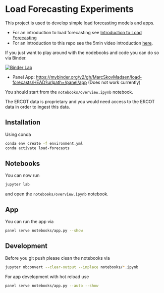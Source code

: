 # Load Forecasting Experiments

This project is used to develop simple load forecasting models and apps.

- For an introduction to load forecasting see [Introduction to Load Forecasting](https://acadpubl.eu/hub/2018-119-15/3/567.pdf)
- For an introduction to this repo see the 5min video introduction [here](https://youtu.be/1s5qThItIDU).

If you just want to play around with the nodebooks and code you can do so via Binder.

[![Binder Lab](https://mybinder.org/badge_logo.svg)](https://mybinder.org/v2/gh/MarcSkovMadsen/load-forecasts/HEAD?urlpath=lab)

- Panel App: https://mybinder.org/v2/gh/MarcSkovMadsen/load-forecasts/HEAD?urlpath=/panel/app (Does not work currently)

You should start from the `notebooks/overview.ipynb` notebook.

The ERCOT data is proprietary and you would need access to the ERCOT data in order to ingest this data.

## Installation

Using conda

```bash
conda env create -f environment.yml
conda activate load-forecasts
```

## Notebooks

You can now run

```bash
jupyter lab
```

and open the `notebooks/overview.ipynb` notebook.

## App

You can run the app via

```bash
panel serve notebooks/app.py --show
```

## Development

Before you git push please clean the notebooks via

```bash
jupyter nbconvert --clear-output --inplace notebooks/*.ipynb
```

For app development with hot reload use

```bash
panel serve notebooks/app.py --auto --show
```